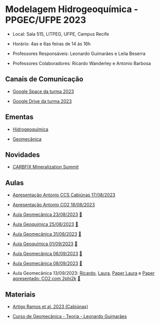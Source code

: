 # Modelagem Hidrogeoquímica - PPGEC/UFPE 2023

- Local: Sala 515, LITPEG, UFPE, Campus Recife
- Horário: 4as e 6as feiras de 14 às 16h

- Professores Responsáveis: 
Leonardo Guimarães e Leila Beserra

- Professores Colaboradores:
Ricardo Wanderley e Antonio Barbosa

## Canais de Comunicação

- [Google Space da turma 2023](https://mail.google.com/mail/u/0/#chat/space/AAAA8Atv_yw)

- [Google Drive da turma 2023](https://drive.google.com/drive/folders/1be6oKoyn6m6eeyONCegvvfZ4HxRMEwq2?usp=sharing)

## Ementas

- [Hidrogeoquímica](https://drive.google.com/file/d/1VY-X-1_20dUEJgjguo0wdJyvPnPmu6Ay/view?usp=sharing)

- [Geomecânica](https://drive.google.com/file/d/18Zdk1JbYCjPw59im1qrpOsNyUSF2shuP/view?usp=sharing)

## Novidades

- [CARBFIX Mineralization Summit](https://www.carbfix.com/mineralization-summit)

## Aulas

- [Apresentação Antonio CCS Cabiúnas 17/08/2023](https://drive.google.com/file/d/1RSGFzNVx5wrQrlImtoXa5O3G73WU1sKC/view?usp=drive_link)

- [Apresentação Antonio CO2 18/08/2023](https://drive.google.com/file/d/1iuzr4Att_6GT4OB-hG-YoU2HFXmMEl6p/view?usp=sharing)

- [Aula Geomecânica 23/08/2023](https://drive.google.com/file/d/1uHXXE4gpoE6dOWP7n_HtkAj1MVTSsBhH/view?usp=sharing)     [🎦](https://drive.google.com/file/d/1Ur21aHu6dLZ6NjBbusuD1K21xSzU-_ch/view?usp=sharing)

- [Aula Geoquímica 25/08/2023](https://drive.google.com/file/d/193jjqDFlDvnRYjpiYmBDP5JKsDlxMpO4/view?usp=sharing)     [🎦](https://drive.google.com/file/d/1mwm4SMOoNowQnB9atC5xI4AwFXPd-KIa/view?usp=sharing)

- [Aula Geomecânica 31/08/2023](https://drive.google.com/file/d/1W_QSGGtefOvjE15KZE67ejWmsR27UR4N/view?usp=sharing)     [🎦](https://drive.google.com/file/d/176lPsYSmdoIGVO2pW9aEhYji0uXjvhH_/view?usp=sharing)

- [Aula Geoquímica 01/09/2023](https://drive.google.com/file/d/1tI6gB6jjjKcVI_OOvSjFgxZSlJvA56kj/view?usp=sharing)     [🎦](https://drive.google.com/file/d/1EAqWIMIr3M-N-ecWgU1oIaFx1Q-Vb3Pi/view?usp=sharing)

- [Aula Geomecânica 06/09/2023](https://drive.google.com/file/d/1-oH_cSJRqC9k_zBl5fdp_eJCMCQRjSV1/view?usp=sharing)     [🎦](https://drive.google.com/file/d/1f0dwL89kaN5ki5bz4uFDqsdWoT8UQ_K1/view?usp=sharing)

- [Aula Geomecânica 08/09/2023](http://www.lmcg.ufpe.br/~leo/geomecanica/)     [🎦](https://drive.google.com/file/d/156rd3ibwU2S-ABbHLm-ujAoxkMj9RQ5C/view?usp=sharing)

- Aula Geomecânica 13/09/2023: [Ricardo](https://docs.google.com/presentation/d/1CQAJbHp_xO1Dk4_vdgBM9sKuVDV1uigr/edit?usp=sharing&ouid=103319067312604580121&rtpof=true&sd=true), [Laura](https://drive.google.com/file/d/1VlUuuECsWIZt-tfbOJrf403O1Pem62Oz/view?usp=sharing), [Paper Laura](https://drive.google.com/file/d/1A0_vn3LWqOz00WMlzQyRZaIyMI0B_IPa/view?usp=sharing) e [Paper apresentado: CO2 com 2phi2k](https://drive.google.com/file/d/1WjdgYoLyLxVz-5GgLRsKRcb3JSzrKF7Q/view?usp=drive_link)     [🎦]()

## Materiais

- [Artigo Ramos et al. 2023 (Cabiúnas)](https://drive.google.com/file/d/1Lmfc5tY4TlQcG7uxbVom1OfAkPYkNV4H/view?usp=drive_link)

- [Curso de Geomecânica - Teoria - Leonardo Guimarães](http://www.lmcg.ufpe.br/~leo/geomecanica/)
